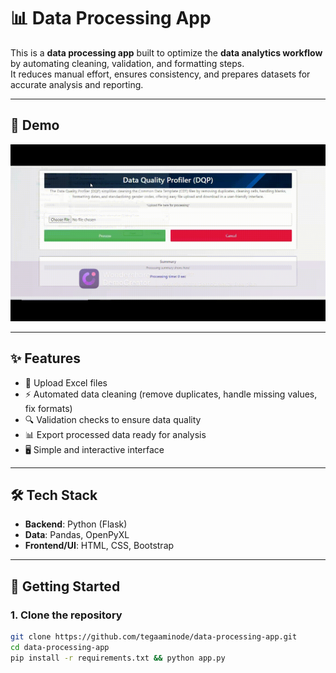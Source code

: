 # 📊 Data Processing App

This is a **data processing app** built to optimize the **data analytics workflow** by automating cleaning, validation, and formatting steps.  
It reduces manual effort, ensures consistency, and prepares datasets for accurate analysis and reporting.

---

## 🎥 Demo
![App Demo](https://github.com/TegaAminode/data-processing-app/blob/main/static/DQP%20Demo.gif)

---

## ✨ Features
- 📂 Upload Excel files  
- ⚡ Automated data cleaning (remove duplicates, handle missing values, fix formats)  
- 🔍 Validation checks to ensure data quality  
- 📊 Export processed data ready for analysis  
- 🖥️ Simple and interactive interface  

---

## 🛠️ Tech Stack
- **Backend**: Python (Flask)  
- **Data**: Pandas, OpenPyXL  
- **Frontend/UI**: HTML, CSS, Bootstrap   

---

## 🚀 Getting Started

### 1. Clone the repository
```bash
git clone https://github.com/tegaaminode/data-processing-app.git
cd data-processing-app
pip install -r requirements.txt && python app.py
